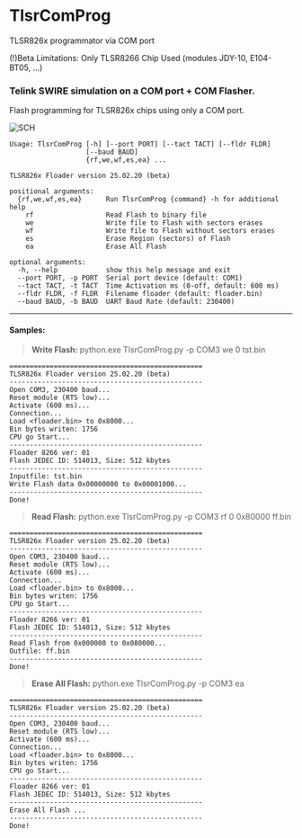 # TlsrComProg
TLSR826x programmator via COM port

(!)Beta Limitations: Only TLSR8266 Chip Used (modules JDY-10, E104-BT05, ...)

### Telink SWIRE simulation on a COM port + COM Flasher.

Flash programming for TLSR826x chips using only a COM port.

![SCH](https://github.com/pvvx/TlsrComProg/blob/master/schematic.gif)

    Usage: TlsrComProg [-h] [--port PORT] [--tact TACT] [--fldr FLDR]
                       [--baud BAUD]
                       {rf,we,wf,es,ea} ...
    
    TLSR826x Floader version 25.02.20 (beta)
    
    positional arguments:
      {rf,we,wf,es,ea}      Run TlsrComProg {command} -h for additional help
        rf                  Read Flash to binary file
        we                  Write file to Flash with sectors erases
        wf                  Write file to Flash without sectors erases
        es                  Erase Region (sectors) of Flash
        ea                  Erase All Flash
    
    optional arguments:
      -h, --help            show this help message and exit
      --port PORT, -p PORT  Serial port device (default: COM1)
      --tact TACT, -t TACT  Time Activation ms (0-off, default: 600 ms)
      --fldr FLDR, -f FLDR  Filename floader (default: floader.bin)
      --baud BAUD, -b BAUD  UART Baud Rate (default: 230400)
    

------------

#### Samples:
> **Write Flash:** python.exe TlsrComProg.py -p COM3 we 0 tst.bin
```
================================================
TLSR826x Floader version 25.02.20 (beta)
------------------------------------------------
Open COM3, 230400 baud...
Reset module (RTS low)...
Activate (600 ms)...
Connection...
Load <floader.bin> to 0x8000...
Bin bytes writen: 1756
CPU go Start...
------------------------------------------------
Floader 8266 ver: 01
Flash JEDEC ID: 514013, Size: 512 kbytes
------------------------------------------------
Inputfile: tst.bin
Write Flash data 0x00000000 to 0x00001000...
------------------------------------------------
Done!
```
> **Read Flash:** python.exe TlsrComProg.py -p COM3 rf 0 0x80000 ff.bin
```
================================================
TLSR826x Floader version 25.02.20 (beta)
------------------------------------------------
Open COM3, 230400 baud...
Reset module (RTS low)...
Activate (600 ms)...
Connection...
Load <floader.bin> to 0x8000...
Bin bytes writen: 1756
CPU go Start...
------------------------------------------------
Floader 8266 ver: 01
Flash JEDEC ID: 514013, Size: 512 kbytes
------------------------------------------------
Read Flash from 0x000000 to 0x080000...
Outfile: ff.bin
------------------------------------------------
Done!
```
> **Erase All Flash:** python.exe TlsrComProg.py -p COM3 ea
```
================================================
TLSR826x Floader version 25.02.20 (beta)
------------------------------------------------
Open COM3, 230400 baud...
Reset module (RTS low)...
Activate (600 ms)...
Connection...
Load <floader.bin> to 0x8000...
Bin bytes writen: 1756
CPU go Start...
------------------------------------------------
Floader 8266 ver: 01
Flash JEDEC ID: 514013, Size: 512 kbytes
------------------------------------------------
Erase All Flash ...
------------------------------------------------
Done!
```
